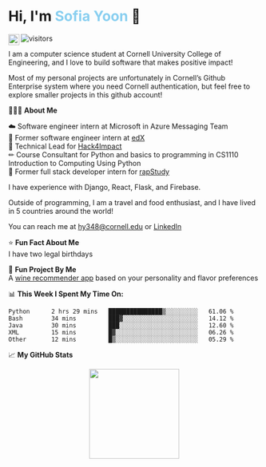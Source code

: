 <h1>Hi, I'm <span style = "color:#89CFF0">Sofia Yoon</span> 👋</h1>

<a href="https://www.linkedin.com/in/sofia-yoon/">
  <img align="left" alt="Sofia's LinkedIN" width="22px" src="https://raw.githubusercontent.com/peterthehan/peterthehan/master/assets/linkedin.svg" />
</a>

![visitors](https://visitor-badge.glitch.me/badge?page_id=sofiayoon.sofiayoon) <br>

I am a computer science student at Cornell University College of Engineering, and I love to build software that makes positive impact! <br>

Most of my personal projects are unfortunately in Cornell’s Github Enterprise system where you need Cornell authentication, but feel free to explore smaller projects in this github account!

👩🏻‍💻 **About Me** <br>

☁️ Software engineer intern at Microsoft in Azure Messaging Team <br>
🏫 Former software engineer intern at [edX](https://www.linkedin.com/school/edx/about/) <br>
🌱 Technical Lead for [Hack4Impact](https://www.cornellh4i.org/) <br>
✏ Course Consultant for Python and basics to programming in CS1110 Introduction to Computing Using Python <br>
🎵 Former full stack developer intern for [rapStudy](https://www.linkedin.com/company/rapstudy/)

I have experience with Django, React, Flask, and Firebase. 

Outside of programming, I am a travel and food enthusiast, and I have lived in 5 countries around the world!

You can reach me at hy348@cornell.edu or [LinkedIn](https://www.linkedin.com/in/sofiayoon/)

⭐ **Fun Fact About Me** <br>
I have two legal birthdays 

🍷 **Fun Project By Me** <br>
A [wine recommender app](https://perfectwinematch.herokuapp.com/) based on your personality and flavor preferences

📊 **This Week I Spent My Time On:**
<!--START_SECTION:waka-->

```text
Python      2 hrs 29 mins   ███████████████▒░░░░░░░░░   61.06 %
Bash        34 mins         ███▓░░░░░░░░░░░░░░░░░░░░░   14.12 %
Java        30 mins         ███░░░░░░░░░░░░░░░░░░░░░░   12.60 %
XML         15 mins         █▓░░░░░░░░░░░░░░░░░░░░░░░   06.26 %
Other       12 mins         █▒░░░░░░░░░░░░░░░░░░░░░░░   05.29 %
```

<!--END_SECTION:waka-->

📈 **My GitHub Stats** <br>
<p align="center"><img height="180em" src="https://github-readme-stats.vercel.app/api?username=sofiayoon&show_icons=true&hide_border=true&&count_private=true&include_all_commits=true" /></p>


<!--
**sofiayoon/sofiayoon** is a ✨ _special_ ✨ repository because its `README.md` (this file) appears on your GitHub profile.

Here are some ideas to get you started:

- 🔭 I’m currently working on ...
- 🌱 I’m currently learning ...
- 👯 I’m looking to collaborate on ...
- 🤔 I’m looking for help with ...
- 💬 Ask me about ...
- 📫 How to reach me: ...
- 😄 Pronouns: ...
- ⚡ Fun fact: ...
-->
